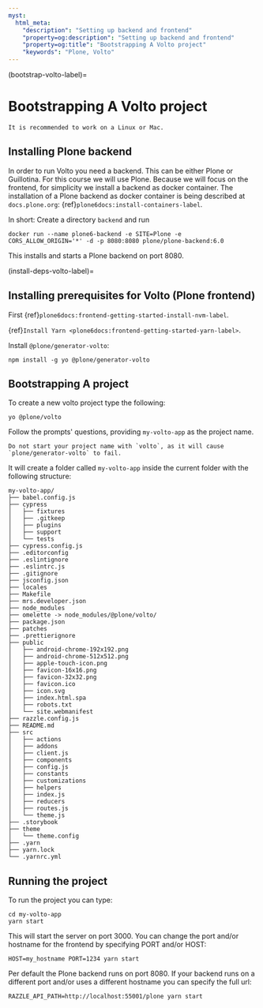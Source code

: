 ```yaml
---
myst:
  html_meta:
    "description": "Setting up backend and frontend"
    "property=og:description": "Setting up backend and frontend"
    "property=og:title": "Bootstrapping A Volto project"
    "keywords": "Plone, Volto"
---
```


(bootstrap-volto-label)=

# Bootstrapping A Volto project

```{note}
It is recommended to work on a Linux or Mac.
```


## Installing Plone backend

In order to run Volto you need a backend.
This can be either Plone or Guillotina.
For this course we will use Plone.
Because we will focus on the frontend, for simplicity we install a backend as docker container.
The installation of a Plone backend as docker container is being described at `docs.plone.org`: {ref}`plone6docs:install-containers-label`.
 
In short: Create a directory `backend` and run 

```{code-block} shell
docker run --name plone6-backend -e SITE=Plone -e CORS_ALLOW_ORIGIN='*' -d -p 8080:8080 plone/plone-backend:6.0
```

This installs and starts a Plone backend on port 8080.


(install-deps-volto-label)=

## Installing prerequisites for Volto (Plone frontend)

First {ref}`plone6docs:frontend-getting-started-install-nvm-label`.

{ref}`Install Yarn <plone6docs:frontend-getting-started-yarn-label>`.

Install `@plone/generator-volto`:

```shell
npm install -g yo @plone/generator-volto
```

## Bootstrapping A project

To create a new volto project type the following:

```shell
yo @plone/volto
```

Follow the prompts' questions, providing `my-volto-app` as the project name.

```{warning}
Do not start your project name with `volto`, as it will cause `plone/generator-volto` to fail.
```

It will create a folder called `my-volto-app` inside the current folder with the following structure:

```console
my-volto-app/
├── babel.config.js
├── cypress
│   ├── fixtures
│   ├── .gitkeep
│   ├── plugins
│   ├── support
│   └── tests
├── cypress.config.js
├── .editorconfig
├── .eslintignore
├── .eslintrc.js
├── .gitignore
├── jsconfig.json
├── locales
├── Makefile
├── mrs.developer.json
├── node_modules
├── omelette -> node_modules/@plone/volto/
├── package.json
├── patches
├── .prettierignore
├── public
│   ├── android-chrome-192x192.png
│   ├── android-chrome-512x512.png
│   ├── apple-touch-icon.png
│   ├── favicon-16x16.png
│   ├── favicon-32x32.png
│   ├── favicon.ico
│   ├── icon.svg
│   ├── index.html.spa
│   ├── robots.txt
│   └── site.webmanifest
├── razzle.config.js
├── README.md
├── src
│   ├── actions
│   ├── addons
│   ├── client.js
│   ├── components
│   ├── config.js
│   ├── constants
│   ├── customizations
│   ├── helpers
│   ├── index.js
│   ├── reducers
│   ├── routes.js
│   └── theme.js
├── .storybook
├── theme
│   └── theme.config
├── .yarn
├── yarn.lock
└── .yarnrc.yml
```

## Running the project

To run the project you can type:

```shell
cd my-volto-app
yarn start
```

This will start the server on port 3000.
You can change the port and/or hostname for the frontend by specifying PORT and/or HOST:

```shell
HOST=my_hostname PORT=1234 yarn start
```

Per default the Plone backend runs on port 8080.
If your backend runs on a different port and/or uses a different hostname you can specify the full url:

```shell
RAZZLE_API_PATH=http://localhost:55001/plone yarn start
```
